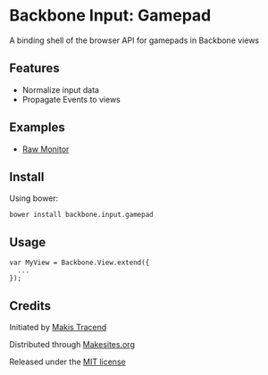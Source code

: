 # Backbone Input: Gamepad

A binding shell of the browser API for gamepads in Backbone views


## Features

* Normalize input data
* Propagate Events to views


## Examples

* [Raw Monitor](http://rawgit.com/backbone-input/gamepad/master/examples/monitor.html)


## Install

Using bower:
```
bower install backbone.input.gamepad
```


## Usage
```
var MyView = Backbone.View.extend({
  ...
});

```


## Credits

Initiated by [Makis Tracend](http://github.com/tracend)

Distributed through [Makesites.org](http://makesites.org/)

Released under the [MIT license](http://makesites.org/licenses/MIT)
